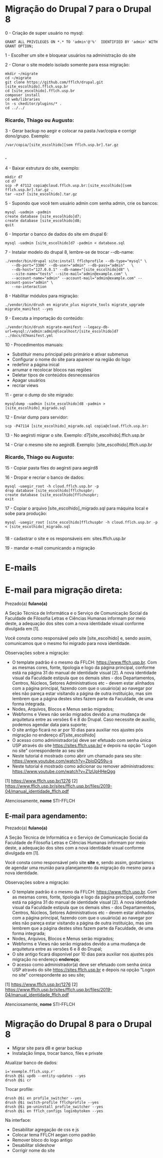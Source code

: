 # Migração do Drupal 7 para o Drupal 8

0 - Criação de super usuário no mysql:

    GRANT ALL PRIVILEGES ON *.* TO 'admin'@'%'  IDENTIFIED BY 'admin' WITH GRANT OPTION;

1 - Escolher um site e bloquear usuários na administração do site

2 - Clonar o site modelo isolado somente para essa migração:

    mkdir ~/migrate
    cd ~/migrate
    git clone https://github.com/fflch/drupal.git [site_escolhido].fflch.usp.br
    cd [site_escolhido].fflch.usp.br
    composer install
    cd web/libraries
    ln -s ckeditor/plugins/* .
    cd ../../

### Ricardo, Thiago ou Augusto:

3 - Gerar backup no aegir e colocar na pasta /var/copia e corrigir dono/grupo. Exemplo:

    /var/copia/[site_escolhido][sem fflch.usp.br].tar.gz
### .

4 - Baixar estrutura do site, exemplo:

    mkdir d7
    cd d7
    scp -P 47112 copia@cloud.fflch.usp.br:[site_escolhido][sem fflch.usp.br].tar.gz .
    tar -vzxf [site_escolhido].tar.gz

5 - Supondo que você tem usuário admin com senha admin, crie os bancos:

    mysql -uadmin -padmin
    create database [site_escolhido]d7;
    create database [site_escolhido]d8;
    quit

6 - Importar o banco de dados do site em drupal 6:

    mysql -uadmin [site_escolhido]d7 -padmin < database.sql

7 - Instalar modelo do drupal 8, lembre-se de trocar --db-name:

    ./vendor/bin/drupal site:install fflchprofile --db-type="mysql" \
       --db-port="3306" --db-user="admin" --db-pass="admin"   \
       --db-host="127.0.0.1" --db-name="[site_escolhido]d8" \
       --site-name="tests" --site-mail="admin@example.com" \
       --account-name="admin" --account-mail="admin@example.com" --account-pass="admin" \
       --no-interaction

8 - Habilitar módulos para migração:

    ./vendor/bin/drush en migrate_plus migrate_tools migrate_upgrade migrate_manifest --yes

9 - Executa a importação do conteúdo:

    ./vendor/bin/drush migrate-manifest --legacy-db-url=mysql://admin:admin@localhost/[site_escolhido]d7 ../docs/d7manifest.yml

10 - Procedimentos manuais:

 - Substituir menu principal pelo primário e ativar submenus
 - Configurar o nome do site para aparecer na região do logo
 - redefinir a página inical
 - arrumar e recolocar blocos nas regiões
 - Deletar tipos de conteúdos desnecessários
 - Apagar usuários
 - recriar views


11 - gerar o dump do site migrado:

    mysqldump -uadmin [site_escolhido]d8 -padmin > [site_escolhido]_migrado.sql

12 - Enviar dump para servidor:

    scp -P47114 [site_escolhido]_migrado.sql copia@cloud.fflch.usp.br:



13 - No aegirsti migrar o site. Exemplo: d7[site_escolhido].fflch.usp.br

14 - Criar o mesmo site no aegird8. Exemplo: [site_escolhido].fflch.usp.br

### Ricardo, Thiago ou Augusto:

15 - Copiar pasta files do aegirsti para aegird8

16 - Dropar e recriar o banco de dados:

    mysql -uaegir_root -h cloud.fflch.usp.br -p
    drop database [site_escolhido]fflchuspbr;
    create database [site_escolhido]fflchuspbr;
    exit

17 - Copiar o arquivo [site_escolhido]_migrado.sql para máquina local e sobe
para produção:

    mysql -uaegir_root [site_escolhido]fflchuspbr -h cloud.fflch.usp.br -p < [site_escolhido]_migrado.sql
###

18 - cadastrar o site e os responsáveis em: sites.fflch.usp.br

19 - mandar e-mail comunicando a migração

# E-mails

# E-mail para migração direta:

Prezado(a) __fulano(a)__

A Seção Técnica de Informática e o Serviço de Comunicação Social da Faculdade de Filosofia Letras e Ciências Humanas informam por meio deste, a adequação dos sites com a nova identidade visual conforme divulgada em [1].

Você consta como responsável pelo site [site_escolhido] e, sendo assim, comunicamos que o mesmo foi migrado para nova identidade.

Observações sobre a migração:

 - O template padrão é o mesmo da FFLCH: https://www.fflch.usp.br. Com as mesmas cores, fonte, tipologia e logo da página principal, conforme está na página 31 do manual de identidade visual [2].
A nova identidade visual da Faculdade estipula que os demais sites - dos Departamentos, Centros, Núcleos, Setores Administrativos etc - devem estar alinhados com a página principal, fazendo com que o usuário(a) ao navegar por eles não pareça estar visitando a página de outra instituição, mas sim lembrem que a página destes sites fazem parte da Faculdade, de uma forma integrada.
 - Nodes, Arquivos, Blocos e Menus serão migrados;
 - Webforms e Views não serão migrados devido a uma mudança de arquitetura entre as versões 6 e 8 do Drupal. Caso necessite de auxílio, podemos agendar data para suporte;
 - O site antigo ficará no ar por 10 dias para auxiliar nos ajustes pós migração no endereço d7[site_escolhido]
 - O acesso como administrador(a) deve ser efetuado com senha única USP através do site https://sites.fflch.usp.br/ e depois na opção "Logon no site" correspondente ao seu site
 - Neste tutorial é mostrado como abrir um chamado para seu site: https://www.youtube.com/watch?v=ZbloDQ59u-s
 - Neste tutorial é mostrado como adicionar ou remover administradores: https://www.youtube.com/watch?v=Z1zUpHHeQgg

[1] https://www.fflch.usp.br/1276
[2] https://www.fflch.usp.br/sites/fflch.usp.br/files/2019-04/manual_identidade_fflch.pdf

Atenciosamente,
__nome__
STI-FFLCH







## E-mail para agendamento:

Prezado(a) __fulano(a)__

A Seção Técnica de Informática e o Serviço de Comunicação Social da Faculdade de Filosofia Letras e Ciências Humanas informam por meio deste, a adequação dos sites com a nova identidade visual conforme divulgada em [1].

Você consta como responsável pelo site __site__ e, sendo assim, gostaríamos de agendar uma reunião para planejamento da migração do mesmo para a nova identidade.

Observações sobre a migração:

 - O template padrão é o mesmo da FFLCH: https://www.fflch.usp.br. Com as mesmas cores, fonte, tipologia e logo da página principal, conforme está na página 31 do manual de identidade visual [2].
A nova identidade visual da Faculdade estipula que os demais sites - dos Departamentos, Centros, Núcleos, Setores Administrativos etc - devem estar alinhados com a página principal, fazendo com que o usuário(a) ao navegar por eles não pareça estar visitando a página de outra instituição, mas sim lembrem que a página destes sites fazem parte da Faculdade, de uma forma integrada;
 - Nodes, Arquivos, Blocos e Menus serão migrados;
 - Webforms e Views não serão migrados devido a uma mudança de arquitetura entre as versões 6 e 8 do Drupal;
 - O site antigo ficará disponível por 10 dias para auxiliar nos ajustes pós migração no endereço __endereço__;
 - O acesso como administrador(a) deve ser efetuado com senha única USP através do site https://sites.fflch.usp.br e depois na opção "Logon no site" correspondente ao seu site;

[1] https://www.fflch.usp.br/1276
[2] https://www.fflch.usp.br/sites/fflch.usp.br/files/2019-04/manual_identidade_fflch.pdf

Atenciosamente,
__nome__
STI-FFLCH









# Migração do Drupal 8 para o Drupal 8

 - Migrar site para d8 e gerar backup
 - Instalação limpa, trocar banco, files e private

Atualizar banco de dados:

    i='exemple.fflch.usp.r'
    drush @$i updb --entity-updates --yes
    drush @$i cr
    
Trocar profile:

    drush @$i en profile_switcher --yes
    drush @$i switch-profile fflchprofile --yes
    drush @$i pm-uninstall profile_switcher --yes
    drush @$i en fflch_configs loginbytoken --yes
    
Na interface:   

 - Desabilitar agregação de css e js
 - Colocar tema FFLCH aegan como padrão
 - Remover bloco do logo antigo
 - Desabilitar slideshow
 - Corrigir nome do site


